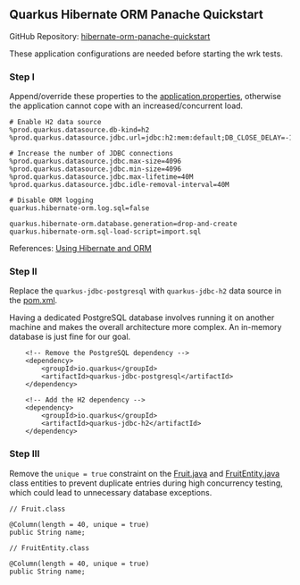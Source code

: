 ## Quarkus Hibernate ORM Panache Quickstart

GitHub Repository: [hibernate-orm-panache-quickstart](https://github.com/quarkusio/quarkus-quickstarts/tree/main/hibernate-orm-panache-quickstart)

These application configurations are needed before starting the wrk tests.

### Step I

Append/override these properties to the [application.properties](https://github.com/quarkusio/quarkus-quickstarts/blob/main/hibernate-orm-panache-quickstart/src/main/resources/application.properties), otherwise the application cannot cope with an increased/concurrent load.

```properties
# Enable H2 data source
%prod.quarkus.datasource.db-kind=h2
%prod.quarkus.datasource.jdbc.url=jdbc:h2:mem:default;DB_CLOSE_DELAY=-1

# Increase the number of JDBC connections
%prod.quarkus.datasource.jdbc.max-size=4096
%prod.quarkus.datasource.jdbc.min-size=4096
%prod.quarkus.datasource.jdbc.max-lifetime=40M
%prod.quarkus.datasource.jdbc.idle-removal-interval=40M

# Disable ORM logging
quarkus.hibernate-orm.log.sql=false

quarkus.hibernate-orm.database.generation=drop-and-create
quarkus.hibernate-orm.sql-load-script=import.sql
```

References: [Using Hibernate and ORM](https://quarkus.io/guides/hibernate-orm)

### Step II

Replace the `quarkus-jdbc-postgresql` with `quarkus-jdbc-h2` data source in the [pom.xml](https://github.com/quarkusio/quarkus-quickstarts/blob/main/hibernate-orm-panache-quickstart/pom.xml).

Having a dedicated PostgreSQL database involves running it on another machine and makes the overall architecture more complex. An in-memory database is just fine for our goal.


```
    <!-- Remove the PostgreSQL dependency -->
    <dependency>
        <groupId>io.quarkus</groupId>
        <artifactId>quarkus-jdbc-postgresql</artifactId>
    </dependency>

    <!-- Add the H2 dependency -->
    <dependency>
        <groupId>io.quarkus</groupId>
        <artifactId>quarkus-jdbc-h2</artifactId>
    </dependency>
``` 
 
### Step III

Remove the `unique = true` constraint on the
[Fruit.java](https://github.com/quarkusio/quarkus-quickstarts/blob/main/hibernate-orm-panache-quickstart/src/main/java/org/acme/hibernate/orm/panache/repository/Fruit.java)
and
[FruitEntity.java](https://github.com/quarkusio/quarkus-quickstarts/blob/main/hibernate-orm-panache-quickstart/src/main/java/org/acme/hibernate/orm/panache/entity/FruitEntity.java)
class entities to prevent duplicate entries during high concurrency testing, which could lead to unnecessary database exceptions.

```
// Fruit.class

@Column(length = 40, unique = true)
public String name;
```

```
// FruitEntity.class

@Column(length = 40, unique = true)
public String name;
```
